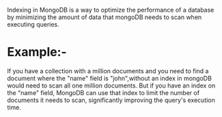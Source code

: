 Indexing in MongoDB is a way to optimize the performance of a database by minimizing the amount of data that mongoDB needs to scan when executing queries.
# Example:-
If you have a collection with a million documents and you need to find a document where the "name" field is "john",without an index in mongoDB would need to scan all one million documents. But if you have an index on the "name" field, MongoDB can use that index to limit the number of documents it needs to scan, significantly improving the query's execution time.